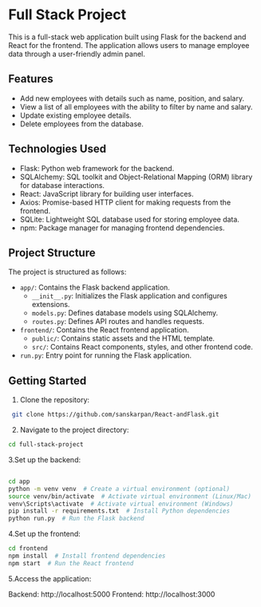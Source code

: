 # Full Stack Project

This is a full-stack web application built using Flask for the backend and React for the frontend. The application allows users to manage employee data through a user-friendly admin panel.

## Features

- Add new employees with details such as name, position, and salary.
- View a list of all employees with the ability to filter by name and salary.
- Update existing employee details.
- Delete employees from the database.

## Technologies Used

- Flask: Python web framework for the backend.
- SQLAlchemy: SQL toolkit and Object-Relational Mapping (ORM) library for database interactions.
- React: JavaScript library for building user interfaces.
- Axios: Promise-based HTTP client for making requests from the frontend.
- SQLite: Lightweight SQL database used for storing employee data.
- npm: Package manager for managing frontend dependencies.

## Project Structure

The project is structured as follows:

- `app/`: Contains the Flask backend application.
  - `__init__.py`: Initializes the Flask application and configures extensions.
  - `models.py`: Defines database models using SQLAlchemy.
  - `routes.py`: Defines API routes and handles requests.
- `frontend/`: Contains the React frontend application.
  - `public/`: Contains static assets and the HTML template.
  - `src/`: Contains React components, styles, and other frontend code.
- `run.py`: Entry point for running the Flask application.

## Getting Started

1. Clone the repository:

 ```bash
  git clone https://github.com/sanskarpan/React-andFlask.git
  ```

2. Navigate to the project directory:
  
  ```bash
  cd full-stack-project
  ```

3.Set up the backend:
  
  ```bash
  
  cd app
  python -m venv venv  # Create a virtual environment (optional)
  source venv/bin/activate  # Activate virtual environment (Linux/Mac)
  venv\Scripts\activate  # Activate virtual environment (Windows)
  pip install -r requirements.txt  # Install Python dependencies
  python run.py  # Run the Flask backend
  ```
4.Set up the frontend:
  
  ```bash
  cd frontend
  npm install  # Install frontend dependencies
  npm start  # Run the React frontend
  ```
5.Access the application:

Backend: http://localhost:5000
Frontend: http://localhost:3000
